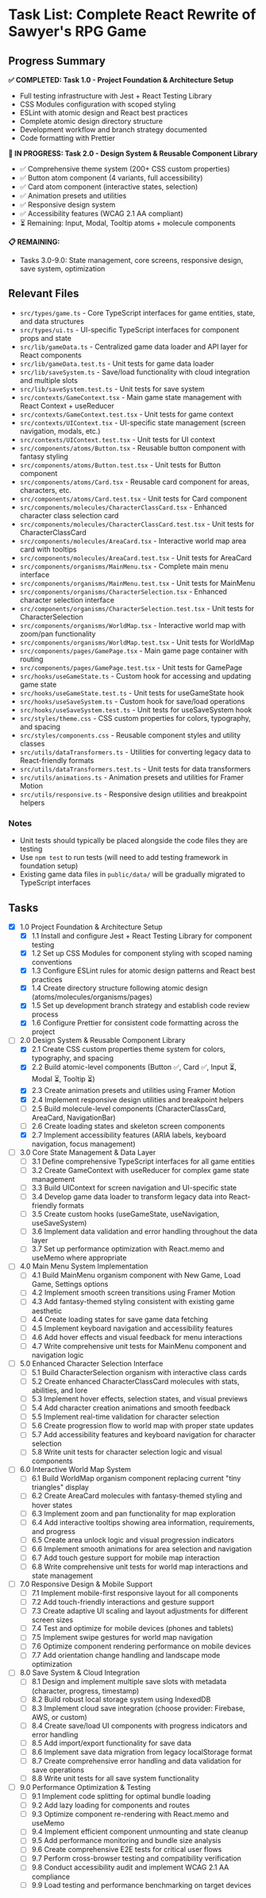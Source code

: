 # Task List: Complete React Rewrite of Sawyer's RPG Game

## Progress Summary

**✅ COMPLETED: Task 1.0 - Project Foundation & Architecture Setup**
- Full testing infrastructure with Jest + React Testing Library
- CSS Modules configuration with scoped styling
- ESLint with atomic design and React best practices
- Complete atomic design directory structure
- Development workflow and branch strategy documented
- Code formatting with Prettier

**🚧 IN PROGRESS: Task 2.0 - Design System & Reusable Component Library**
- ✅ Comprehensive theme system (200+ CSS custom properties)
- ✅ Button atom component (4 variants, full accessibility)
- ✅ Card atom component (interactive states, selection)
- ✅ Animation presets and utilities
- ✅ Responsive design system
- ✅ Accessibility features (WCAG 2.1 AA compliant)
- ⏳ Remaining: Input, Modal, Tooltip atoms + molecule components

**📋 REMAINING:**
- Tasks 3.0-9.0: State management, core screens, responsive design, save system, optimization

## Relevant Files

- `src/types/game.ts` - Core TypeScript interfaces for game entities, state, and data structures
- `src/types/ui.ts` - UI-specific TypeScript interfaces for component props and state
- `src/lib/gameData.ts` - Centralized game data loader and API layer for React components
- `src/lib/gameData.test.ts` - Unit tests for game data loader
- `src/lib/saveSystem.ts` - Save/load functionality with cloud integration and multiple slots
- `src/lib/saveSystem.test.ts` - Unit tests for save system
- `src/contexts/GameContext.tsx` - Main game state management with React Context + useReducer
- `src/contexts/GameContext.test.tsx` - Unit tests for game context
- `src/contexts/UIContext.tsx` - UI-specific state management (screen navigation, modals, etc.)
- `src/contexts/UIContext.test.tsx` - Unit tests for UI context
- `src/components/atoms/Button.tsx` - Reusable button component with fantasy styling
- `src/components/atoms/Button.test.tsx` - Unit tests for Button component
- `src/components/atoms/Card.tsx` - Reusable card component for areas, characters, etc.
- `src/components/atoms/Card.test.tsx` - Unit tests for Card component
- `src/components/molecules/CharacterClassCard.tsx` - Enhanced character class selection card
- `src/components/molecules/CharacterClassCard.test.tsx` - Unit tests for CharacterClassCard
- `src/components/molecules/AreaCard.tsx` - Interactive world map area card with tooltips
- `src/components/molecules/AreaCard.test.tsx` - Unit tests for AreaCard
- `src/components/organisms/MainMenu.tsx` - Complete main menu interface
- `src/components/organisms/MainMenu.test.tsx` - Unit tests for MainMenu
- `src/components/organisms/CharacterSelection.tsx` - Enhanced character selection interface
- `src/components/organisms/CharacterSelection.test.tsx` - Unit tests for CharacterSelection
- `src/components/organisms/WorldMap.tsx` - Interactive world map with zoom/pan functionality
- `src/components/organisms/WorldMap.test.tsx` - Unit tests for WorldMap
- `src/components/pages/GamePage.tsx` - Main game page container with routing
- `src/components/pages/GamePage.test.tsx` - Unit tests for GamePage
- `src/hooks/useGameState.ts` - Custom hook for accessing and updating game state
- `src/hooks/useGameState.test.ts` - Unit tests for useGameState hook
- `src/hooks/useSaveSystem.ts` - Custom hook for save/load operations
- `src/hooks/useSaveSystem.test.ts` - Unit tests for useSaveSystem hook
- `src/styles/theme.css` - CSS custom properties for colors, typography, and spacing
- `src/styles/components.css` - Reusable component styles and utility classes
- `src/utils/dataTransformers.ts` - Utilities for converting legacy data to React-friendly formats
- `src/utils/dataTransformers.test.ts` - Unit tests for data transformers
- `src/utils/animations.ts` - Animation presets and utilities for Framer Motion
- `src/utils/responsive.ts` - Responsive design utilities and breakpoint helpers

### Notes

- Unit tests should typically be placed alongside the code files they are testing
- Use `npm test` to run tests (will need to add testing framework in foundation setup)
- Existing game data files in `public/data/` will be gradually migrated to TypeScript interfaces

## Tasks

- [x] 1.0 Project Foundation & Architecture Setup
  - [x] 1.1 Install and configure Jest + React Testing Library for component testing
  - [x] 1.2 Set up CSS Modules for component styling with scoped naming conventions
  - [x] 1.3 Configure ESLint rules for atomic design patterns and React best practices
  - [x] 1.4 Create directory structure following atomic design (atoms/molecules/organisms/pages)
  - [x] 1.5 Set up development branch strategy and establish code review process
  - [x] 1.6 Configure Prettier for consistent code formatting across the project

- [ ] 2.0 Design System & Reusable Component Library
  - [x] 2.1 Create CSS custom properties theme system for colors, typography, and spacing
  - [x] 2.2 Build atomic-level components (Button ✅, Card ✅, Input ⏳, Modal ⏳, Tooltip ⏳)
  - [x] 2.3 Create animation presets and utilities using Framer Motion
  - [x] 2.4 Implement responsive design utilities and breakpoint helpers
  - [ ] 2.5 Build molecule-level components (CharacterClassCard, AreaCard, NavigationBar)
  - [ ] 2.6 Create loading states and skeleton screen components
  - [x] 2.7 Implement accessibility features (ARIA labels, keyboard navigation, focus management)

- [ ] 3.0 Core State Management & Data Layer
  - [ ] 3.1 Define comprehensive TypeScript interfaces for all game entities
  - [ ] 3.2 Create GameContext with useReducer for complex game state management
  - [ ] 3.3 Build UIContext for screen navigation and UI-specific state
  - [ ] 3.4 Develop game data loader to transform legacy data into React-friendly formats
  - [ ] 3.5 Create custom hooks (useGameState, useNavigation, useSaveSystem)
  - [ ] 3.6 Implement data validation and error handling throughout the data layer
  - [ ] 3.7 Set up performance optimization with React.memo and useMemo where appropriate

- [ ] 4.0 Main Menu System Implementation
  - [ ] 4.1 Build MainMenu organism component with New Game, Load Game, Settings options
  - [ ] 4.2 Implement smooth screen transitions using Framer Motion
  - [ ] 4.3 Add fantasy-themed styling consistent with existing game aesthetic
  - [ ] 4.4 Create loading states for save game data fetching
  - [ ] 4.5 Implement keyboard navigation and accessibility features
  - [ ] 4.6 Add hover effects and visual feedback for menu interactions
  - [ ] 4.7 Write comprehensive unit tests for MainMenu component and navigation logic

- [ ] 5.0 Enhanced Character Selection Interface
  - [ ] 5.1 Build CharacterSelection organism with interactive class cards
  - [ ] 5.2 Create enhanced CharacterClassCard molecules with stats, abilities, and lore
  - [ ] 5.3 Implement hover effects, selection states, and visual previews
  - [ ] 5.4 Add character creation animations and smooth feedback
  - [ ] 5.5 Implement real-time validation for character selection
  - [ ] 5.6 Create progression flow to world map with proper state updates
  - [ ] 5.7 Add accessibility features and keyboard navigation for character selection
  - [ ] 5.8 Write unit tests for character selection logic and visual components

- [ ] 6.0 Interactive World Map System
  - [ ] 6.1 Build WorldMap organism component replacing current "tiny triangles" display
  - [ ] 6.2 Create AreaCard molecules with fantasy-themed styling and hover states
  - [ ] 6.3 Implement zoom and pan functionality for map exploration
  - [ ] 6.4 Add interactive tooltips showing area information, requirements, and progress
  - [ ] 6.5 Create area unlock logic and visual progression indicators
  - [ ] 6.6 Implement smooth animations for area selection and navigation
  - [ ] 6.7 Add touch gesture support for mobile map interaction
  - [ ] 6.8 Write comprehensive unit tests for world map interactions and state management

- [ ] 7.0 Responsive Design & Mobile Support
  - [ ] 7.1 Implement mobile-first responsive layout for all components
  - [ ] 7.2 Add touch-friendly interactions and gesture support
  - [ ] 7.3 Create adaptive UI scaling and layout adjustments for different screen sizes
  - [ ] 7.4 Test and optimize for mobile devices (phones and tablets)
  - [ ] 7.5 Implement swipe gestures for world map navigation
  - [ ] 7.6 Optimize component rendering performance on mobile devices
  - [ ] 7.7 Add orientation change handling and landscape mode optimization

- [ ] 8.0 Save System & Cloud Integration
  - [ ] 8.1 Design and implement multiple save slots with metadata (character, progress, timestamp)
  - [ ] 8.2 Build robust local storage system using IndexedDB
  - [ ] 8.3 Implement cloud save integration (choose provider: Firebase, AWS, or custom)
  - [ ] 8.4 Create save/load UI components with progress indicators and error handling
  - [ ] 8.5 Add import/export functionality for save data
  - [ ] 8.6 Implement save data migration from legacy localStorage format
  - [ ] 8.7 Create comprehensive error handling and data validation for save operations
  - [ ] 8.8 Write unit tests for all save system functionality

- [ ] 9.0 Performance Optimization & Testing
  - [ ] 9.1 Implement code splitting for optimal bundle loading
  - [ ] 9.2 Add lazy loading for components and routes
  - [ ] 9.3 Optimize component re-rendering with React.memo and useMemo
  - [ ] 9.4 Implement efficient component unmounting and state cleanup
  - [ ] 9.5 Add performance monitoring and bundle size analysis
  - [ ] 9.6 Create comprehensive E2E tests for critical user flows
  - [ ] 9.7 Perform cross-browser testing and compatibility verification
  - [ ] 9.8 Conduct accessibility audit and implement WCAG 2.1 AA compliance
  - [ ] 9.9 Load testing and performance benchmarking on target devices